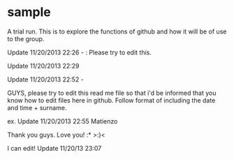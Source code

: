 sample
======

A trial run. This is to explore the functions of github and how it will be of use to the group.

Update 11/20/2013 22:26 - : Please try to edit this.

Update 11/20/2013 22:29 

Update 11/20/2013 22:52 -

GUYS, please try to edit this read me file so that i'd be informed that you know how to edit files here in github.
Follow format of including the date and time + surname.

ex. Update 11/20/2013 22:55 Matienzo

Thank you guys. Love you! :* >:)<

I can edit!
Update 11/20/13 23:07
